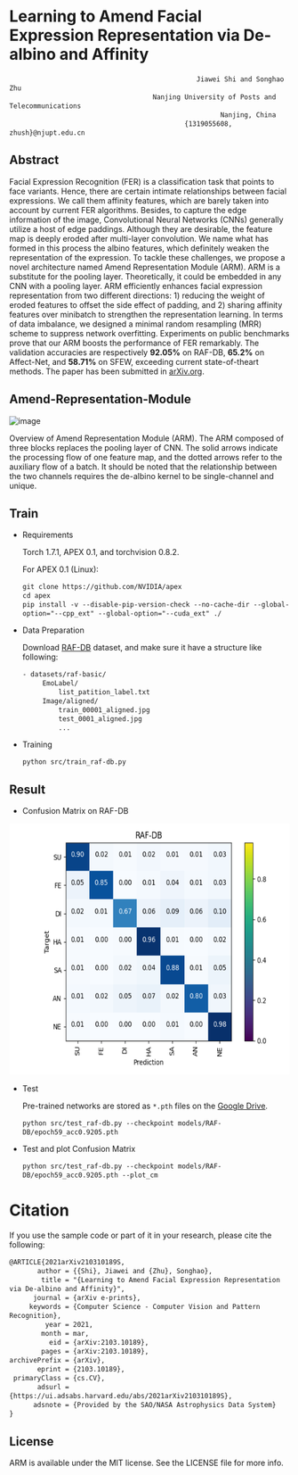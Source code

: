 # Learning to Amend Facial Expression Representation via De-albino and Affinity
                                                   Jiawei Shi and Songhao Zhu
                                        Nanjing University of Posts and Telecommunications
                                                         Nanjing, China
                                                {1319055608, zhush}@njupt.edu.cn


## Abstract
  Facial Expression Recognition (FER) is a classification task that points to face variants. Hence, there are certain
intimate relationships between facial expressions. We call them affinity features, which are barely taken into account
by current FER algorithms. Besides, to capture the edge information of the image, Convolutional Neural Networks
(CNNs) generally utilize a host of edge paddings. Although they are desirable, the feature map is deeply eroded after
multi-layer convolution. We name what has formed in this process the albino features, which definitely weaken the representation
of the expression. To tackle these challenges, we propose a novel architecture named Amend Representation
Module (ARM). ARM is a substitute for the pooling layer. Theoretically, it could be embedded in any CNN
with a pooling layer. ARM efficiently enhances facial expression representation from two different directions: 1) reducing
the weight of eroded features to offset the side effect of padding, and 2) sharing affinity features over minibatch
to strengthen the representation learning. In terms of data imbalance, we designed a minimal random resampling
(MRR) scheme to suppress network overfitting. Experiments on public benchmarks prove that our ARM boosts the
performance of FER remarkably. The validation accuracies are respectively **92.05%** on RAF-DB, **65.2%** on Affect-Net,
and **58.71%** on SFEW, exceeding current state-of-theart methods. The paper has been submitted in [arXiv.org](https://arxiv.org/abs/2103.10189).

## Amend-Representation-Module

![image](https://github.com/sunmusik/Amend-Representation-Module/blob/master/imgs/Net.png)

Overview of Amend Representation Module (ARM). The ARM composed of three blocks replaces the pooling layer
of CNN. The solid arrows indicate the processing flow of one feature map, and the dotted arrows refer to the auxiliary flow of
a batch. It should be noted that the relationship between the two channels requires the de-albino kernel to be single-channel
and unique.

## Train
- Requirements

  Torch 1.7.1, APEX 0.1, and torchvision 0.8.2.
  
  For APEX 0.1 (Linux):
  
	  git clone https://github.com/NVIDIA/apex
	  cd apex
	  pip install -v --disable-pip-version-check --no-cache-dir --global-option="--cpp_ext" --global-option="--cuda_ext" ./
	  
- Data Preparation

  Download [RAF-DB](http://www.whdeng.cn/RAF/model1.html#dataset) dataset, and make sure it have a structure like following:
 
	```
	- datasets/raf-basic/
		 EmoLabel/
		     list_patition_label.txt
		 Image/aligned/
		     train_00001_aligned.jpg
		     test_0001_aligned.jpg
		     ...
	```
- Training
	```
	python src/train_raf-db.py
	```



## Result
- Confusion Matrix on RAF-DB

<div align=center><img src="https://github.com/JiaweiShiCV/Amend-Representation-Module/blob/master/Confusion_matrix/raf-db/acc0.9205.png" width="600" height="450" /></div>



- Test

	Pre-trained networks are stored as `*.pth` files on the [Google Drive](https://drive.google.com/file/d/1v5j0WUxOMeDXOFBVIJaDSnGdYef3KSxO/view?usp=sharing).
	
	```
	python src/test_raf-db.py --checkpoint models/RAF-DB/epoch59_acc0.9205.pth
	```
   	
- Test and plot Confusion Matrix
	
	```
	python src/test_raf-db.py --checkpoint models/RAF-DB/epoch59_acc0.9205.pth --plot_cm
	```

# Citation
If you use the sample code or part of it in your research, please cite the following:

```
@ARTICLE{2021arXiv210310189S,
       author = {{Shi}, Jiawei and {Zhu}, Songhao},
        title = "{Learning to Amend Facial Expression Representation via De-albino and Affinity}",
      journal = {arXiv e-prints},
     keywords = {Computer Science - Computer Vision and Pattern Recognition},
         year = 2021,
        month = mar,
          eid = {arXiv:2103.10189},
        pages = {arXiv:2103.10189},
archivePrefix = {arXiv},
       eprint = {2103.10189},
 primaryClass = {cs.CV},
       adsurl = {https://ui.adsabs.harvard.edu/abs/2021arXiv210310189S},
      adsnote = {Provided by the SAO/NASA Astrophysics Data System}
}
```

## License
ARM is available under the MIT license. See the LICENSE file for more info.
